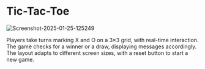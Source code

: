 # Tic-Tac-Toe
![Screenshot-2025-01-25-125249](https://github.com/user-attachments/assets/ae7e5dcd-4416-4a95-90a5-cc257a463a4c)


Players take turns marking X and O on a 3×3 grid, with real-time interaction.<br/>
The game checks for a winner or a draw, displaying messages accordingly.<br/>
The layout adapts to different screen sizes, with a reset button to start a new game.
